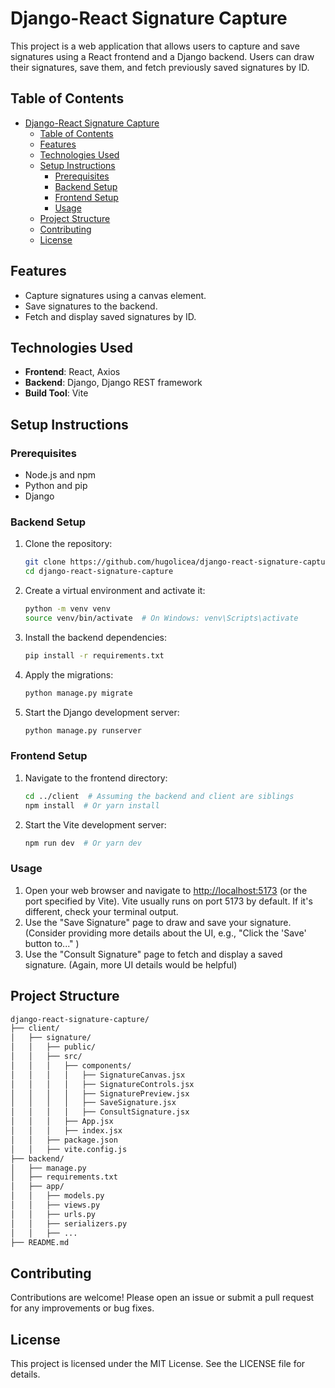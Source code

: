# Django-React Signature Capture

This project is a web application that allows users to capture and save signatures using a React frontend and a Django backend. Users can draw their signatures, save them, and fetch previously saved signatures by ID.

## Table of Contents

- [Django-React Signature Capture](#django-react-signature-capture)
  - [Table of Contents](#table-of-contents)
  - [Features](#features)
  - [Technologies Used](#technologies-used)
  - [Setup Instructions](#setup-instructions)
    - [Prerequisites](#prerequisites)
    - [Backend Setup](#backend-setup)
    - [Frontend Setup](#frontend-setup)
    - [Usage](#usage)
  - [Project Structure](#project-structure)
  - [Contributing](#contributing)
  - [License](#license)

## Features

- Capture signatures using a canvas element.
- Save signatures to the backend.
- Fetch and display saved signatures by ID.

## Technologies Used

- **Frontend**: React, Axios
- **Backend**: Django, Django REST framework
- **Build Tool**: Vite

## Setup Instructions

### Prerequisites

- Node.js and npm
- Python and pip
- Django

### Backend Setup

1. Clone the repository:

   ```sh
   git clone https://github.com/hugolicea/django-react-signature-capture.git
   cd django-react-signature-capture
   ```

2. Create a virtual environment and activate it:

   ```bash
   python -m venv venv
   source venv/bin/activate  # On Windows: venv\Scripts\activate
   ```

3. Install the backend dependencies:

   ```bash
   pip install -r requirements.txt
   ```

4. Apply the migrations:

   ```bash
   python manage.py migrate
   ```

5. Start the Django development server:

   ```bash
   python manage.py runserver
   ```

### Frontend Setup

1. Navigate to the frontend directory:

   ```bash
   cd ../client  # Assuming the backend and client are siblings
   npm install  # Or yarn install
   ```

2. Start the Vite development server:

   ```bash
   npm run dev  # Or yarn dev
   ```

### Usage

1. Open your web browser and navigate to [http://localhost:5173](http://localhost:5173) (or the port specified by Vite). Vite usually runs on port 5173 by default. If it's different, check your terminal output.
2. Use the "Save Signature" page to draw and save your signature. (Consider providing more details about the UI, e.g., "Click the 'Save' button to..." )
3. Use the "Consult Signature" page to fetch and display a saved signature. (Again, more UI details would be helpful)

## Project Structure

```txt
django-react-signature-capture/
├── client/
│   ├── signature/
│   │   ├── public/
│   │   ├── src/
│   │   │   ├── components/
│   │   │   │   ├── SignatureCanvas.jsx
│   │   │   │   ├── SignatureControls.jsx
│   │   │   │   ├── SignaturePreview.jsx
│   │   │   │   ├── SaveSignature.jsx
│   │   │   │   ├── ConsultSignature.jsx
│   │   │   ├── App.jsx
│   │   │   ├── index.jsx
│   │   ├── package.json
│   │   ├── vite.config.js
├── backend/
│   ├── manage.py
│   ├── requirements.txt
│   ├── app/
│   │   ├── models.py
│   │   ├── views.py
│   │   ├── urls.py
│   │   ├── serializers.py
│   │   ├── ...
├── README.md
```

## Contributing

Contributions are welcome! Please open an issue or submit a pull request for any improvements or bug fixes.

## License

This project is licensed under the MIT License. See the LICENSE file for details.
